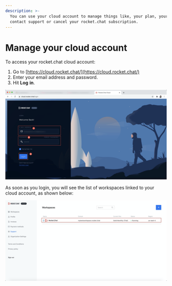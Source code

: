 ```yaml
---
description: >-
  You can use your cloud account to manage things like, your plan, your users,
  contact support or cancel your rocket.chat subscription.
---
```


# Manage your cloud account

To access your rocket.chat cloud account:

1. Go to [https://cloud.rocket.chat/](https://cloud.rocket.chat/)
2. Enter your email address and password.
3.  Hit **Log** **in**.

![](../../.gitbook/assets/image%20%2892%29.png)

As soon as you login, you will see the list of workspaces linked to your cloud account, as shown below:

![](../../.gitbook/assets/image%20%2891%29.png)

